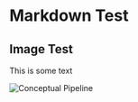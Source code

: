 # Markdown Test

## Image Test

This is some text

![Conceptual Pipeline](https://onedrive.live.com/download?resid=64D0F6523B1638CA!29966)
